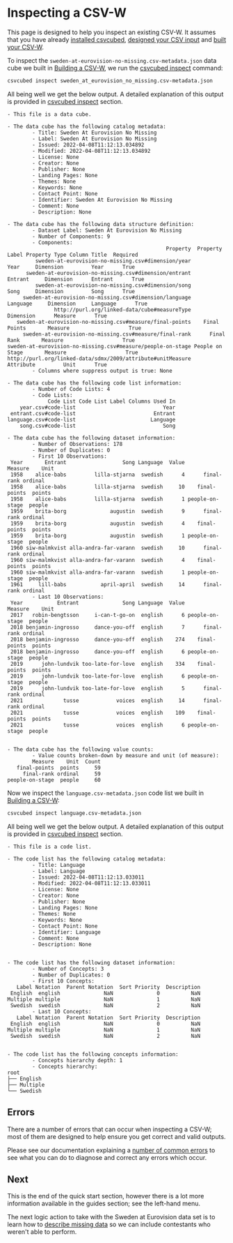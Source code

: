 # Inspecting a CSV-W

This page is designed to help you inspect an existing CSV-W. It assumes that you have already [installed csvcubed](./installation.md), [designed your CSV input](./designing-csv.md) and [built your CSV-W](./build.md).

To inspect the `sweden-at-eurovision-no-missing.csv-metadata.json` data cube we built in [Building a CSV-W](build.md), we run the [csvcubed inspect](../guides/command-line/inspect-command.md) command:

```bash
csvcubed inspect sweden_at_eurovision_no_missing.csv-metadata.json
```

All being well we get the below output. A detailed explanation of this output is provided in [csvcubed inspect](../guides/command-line/inspect-command.md#output-format) section.

```
- This file is a data cube.

- The data cube has the following catalog metadata:
        - Title: Sweden At Eurovision No Missing
        - Label: Sweden At Eurovision No Missing
        - Issued: 2022-04-08T11:12:13.034892
        - Modified: 2022-04-08T11:12:13.034892
        - License: None
        - Creator: None
        - Publisher: None
        - Landing Pages: None
        - Themes: None
        - Keywords: None
        - Contact Point: None
        - Identifier: Sweden At Eurovision No Missing
        - Comment: None
        - Description: None
        
- The data cube has the following data structure definition:
        - Dataset Label: Sweden At Eurovision No Missing
        - Number of Components: 9
        - Components:
                                                   Property  Property Label Property Type Column Title  Required
         sweden-at-eurovision-no-missing.csv#dimension/year            Year     Dimension         Year      True
      sweden-at-eurovision-no-missing.csv#dimension/entrant         Entrant     Dimension      Entrant      True
         sweden-at-eurovision-no-missing.csv#dimension/song            Song     Dimension         Song      True
     sweden-at-eurovision-no-missing.csv#dimension/language        Language     Dimension     Language      True
               http://purl.org/linked-data/cube#measureType                     Dimension      Measure      True
   sweden-at-eurovision-no-missing.csv#measure/final-points    Final Points       Measure                   True
     sweden-at-eurovision-no-missing.csv#measure/final-rank      Final Rank       Measure                   True
sweden-at-eurovision-no-missing.csv#measure/people-on-stage People on Stage       Measure                   True
http://purl.org/linked-data/sdmx/2009/attribute#unitMeasure                     Attribute         Unit      True
        - Columns where suppress output is true: None

- The data cube has the following code list information:
        - Number of Code Lists: 4
        - Code Lists:
             Code List Code List Label Columns Used In
    year.csv#code-list                            Year
 entrant.csv#code-list                         Entrant
language.csv#code-list                        Language
    song.csv#code-list                            Song

- The data cube has the following dataset information:
        - Number of Observations: 178
        - Number of Duplicates: 0
        - First 10 Observations: 
 Year       Entrant                  Song Language  Value         Measure    Unit
 1958    alice-babs         lilla-stjarna  swedish      4      final-rank ordinal
 1958    alice-babs         lilla-stjarna  swedish     10    final-points  points
 1958    alice-babs         lilla-stjarna  swedish      1 people-on-stage  people
 1959    brita-borg              augustin  swedish      9      final-rank ordinal
 1959    brita-borg              augustin  swedish      4    final-points  points
 1959    brita-borg              augustin  swedish      1 people-on-stage  people
 1960 siw-malmkvist alla-andra-far-varann  swedish     10      final-rank ordinal
 1960 siw-malmkvist alla-andra-far-varann  swedish      4    final-points  points
 1960 siw-malmkvist alla-andra-far-varann  swedish      1 people-on-stage  people
 1961     lill-babs           april-april  swedish     14      final-rank ordinal
        - Last 10 Observations: 
 Year           Entrant              Song Language  Value         Measure    Unit
 2017   robin-bengtsson     i-can-t-go-on  english      6 people-on-stage  people
 2018 benjamin-ingrosso     dance-you-off  english      7      final-rank ordinal
 2018 benjamin-ingrosso     dance-you-off  english    274    final-points  points
 2018 benjamin-ingrosso     dance-you-off  english      6 people-on-stage  people
 2019      john-lundvik too-late-for-love  english    334    final-points  points
 2019      john-lundvik too-late-for-love  english      6 people-on-stage  people
 2019      john-lundvik too-late-for-love  english      5      final-rank ordinal
 2021             tusse            voices  english     14      final-rank ordinal
 2021             tusse            voices  english    109    final-points  points
 2021             tusse            voices  english      6 people-on-stage  people
        

- The data cube has the following value counts:
        - Value counts broken-down by measure and unit (of measure):
        Measure    Unit  Count
   final-points  points     59
     final-rank ordinal     59
people-on-stage  people     60
```

Now we inspect the `language.csv-metadata.json` code list we built in [Building a CSV-W](build.md):

```bash
csvcubed inspect language.csv-metadata.json
```

All being well we get the below output. A detailed explanation of this output is provided in [csvcubed inspect](../guides/command-line/inspect-command.md#output-format) section.

```
- This file is a code list.

- The code list has the following catalog metadata:
        - Title: Language
        - Label: Language
        - Issued: 2022-04-08T11:12:13.033011
        - Modified: 2022-04-08T11:12:13.033011
        - License: None
        - Creator: None
        - Publisher: None
        - Landing Pages: None
        - Themes: None
        - Keywords: None
        - Contact Point: None
        - Identifier: Language
        - Comment: None
        - Description: None
        

- The code list has the following dataset information:
        - Number of Concepts: 3
        - Number of Duplicates: 0
        - First 10 Concepts: 
   Label Notation  Parent Notation  Sort Priority  Description
 English  english              NaN              0          NaN
Multiple multiple              NaN              1          NaN
 Swedish  swedish              NaN              2          NaN
        - Last 10 Concepts: 
   Label Notation  Parent Notation  Sort Priority  Description
 English  english              NaN              0          NaN
Multiple multiple              NaN              1          NaN
 Swedish  swedish              NaN              2          NaN
        

- The code list has the following concepts information:
        - Concepts hierarchy depth: 1
        - Concepts hierarchy:
root
├── English
├── Multiple
└── Swedish
```

## Errors

There are a number of errors that can occur when inspecting a CSV-W; most of them are designed to help ensure you get correct and valid outputs.

Please see our documentation explaining a [number of common errors](../guides/errors/index.md) to see what you can do to diagnose and correct any errors which occur.

## Next

This is the end of the quick start section, however there is a lot more information available in the guides section; see the left-hand menu.

The next logic action to take with the Sweden at Eurovision data set is to learn how to [describe missing data](../guides/missing-observed-values.md) so we can include contestants who weren't able to perform.
